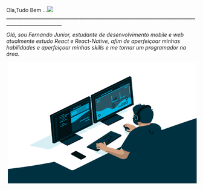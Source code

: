 Ola,Tudo Bem ...<img src="https://camo.githubusercontent.com/e8e7b06ecf583bc040eb60e44eb5b8e0ecc5421320a92929ce21522dbc34c891/68747470733a2f2f6d656469612e67697068792e636f6d2f6d656469612f6876524a434c467a6361737252346961377a2f67697068792e676966" width="25px" style="max-width:100%;">
<b>_________________________________________________________________________________________________</b>

 <i> Olá, sou Fernando Junior, estudante de desenvolvimento mobile e web atualmente estudo React e React-Native, afim de aperfeiçoar minhas habilidades e aperfeiçoar minhas skills e me tornar um programador na área.  </i>



<img align="right" alt="GIF" src="https://github.com/Arvindcs/Arvindcs/raw/main/Source/image.gif?raw=true" width="500" height="320" style="max-width:100%;">
